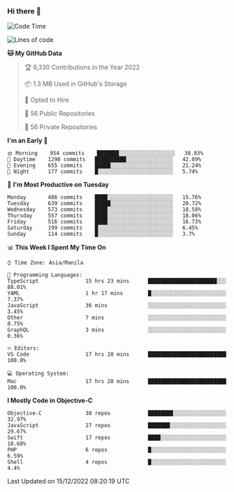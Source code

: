 ### Hi there 👋

<!--START_SECTION:waka-->
![Code Time](http://img.shields.io/badge/Code%20Time-3%2C485%20hrs%2010%20mins-blue)

![Lines of code](https://img.shields.io/badge/From%20Hello%20World%20I%27ve%20Written-2%20Million%20lines%20of%20code-blue)

**🐱 My GitHub Data** 

> 🏆 6,330 Contributions in the Year 2022
 > 
> 📦 1.3 MB Used in GitHub's Storage 
 > 
> 💼 Opted to Hire
 > 
> 📜 56 Public Repositories 
 > 
> 🔑 56 Private Repositories  
 > 
**I'm an Early 🐤** 

```text
🌞 Morning    954 commits    ███████░░░░░░░░░░░░░░░░░░   30.93% 
🌆 Daytime    1298 commits   ██████████░░░░░░░░░░░░░░░   42.09% 
🌃 Evening    655 commits    █████░░░░░░░░░░░░░░░░░░░░   21.24% 
🌙 Night      177 commits    █░░░░░░░░░░░░░░░░░░░░░░░░   5.74%

```
📅 **I'm Most Productive on Tuesday** 

```text
Monday       486 commits    ████░░░░░░░░░░░░░░░░░░░░░   15.76% 
Tuesday      639 commits    █████░░░░░░░░░░░░░░░░░░░░   20.72% 
Wednesday    573 commits    ████░░░░░░░░░░░░░░░░░░░░░   18.58% 
Thursday     557 commits    ████░░░░░░░░░░░░░░░░░░░░░   18.06% 
Friday       516 commits    ████░░░░░░░░░░░░░░░░░░░░░   16.73% 
Saturday     199 commits    █░░░░░░░░░░░░░░░░░░░░░░░░   6.45% 
Sunday       114 commits    █░░░░░░░░░░░░░░░░░░░░░░░░   3.7%

```


📊 **This Week I Spent My Time On** 

```text
⌚︎ Time Zone: Asia/Manila

💬 Programming Languages: 
TypeScript               15 hrs 23 mins      ██████████████████████░░░   88.01% 
YAML                     1 hr 17 mins        █░░░░░░░░░░░░░░░░░░░░░░░░   7.37% 
JavaScript               36 mins             ░░░░░░░░░░░░░░░░░░░░░░░░░   3.45% 
Other                    7 mins              ░░░░░░░░░░░░░░░░░░░░░░░░░   0.75% 
GraphQL                  3 mins              ░░░░░░░░░░░░░░░░░░░░░░░░░   0.36%

🔥 Editors: 
VS Code                  17 hrs 28 mins      █████████████████████████   100.0%

💻 Operating System: 
Mac                      17 hrs 28 mins      █████████████████████████   100.0%

```

**I Mostly Code in Objective-C** 

```text
Objective-C              30 repos            ████████░░░░░░░░░░░░░░░░░   32.97% 
JavaScript               27 repos            ███████░░░░░░░░░░░░░░░░░░   29.67% 
Swift                    17 repos            ████░░░░░░░░░░░░░░░░░░░░░   18.68% 
PHP                      6 repos             █░░░░░░░░░░░░░░░░░░░░░░░░   6.59% 
Shell                    4 repos             █░░░░░░░░░░░░░░░░░░░░░░░░   4.4%

```



 Last Updated on 15/12/2022 08:20:19 UTC
<!--END_SECTION:waka-->


<!--
**rad182/rad182** is a ✨ _special_ ✨ repository because its `README.md` (this file) appears on your GitHub profile.

Here are some ideas to get you started:

- 🔭 I’m currently working on ...
- 🌱 I’m currently learning ...
- 👯 I’m looking to collaborate on ...
- 🤔 I’m looking for help with ...
- 💬 Ask me about ...
- 📫 How to reach me: ...
- 😄 Pronouns: ...
- ⚡ Fun fact: ...
-->
